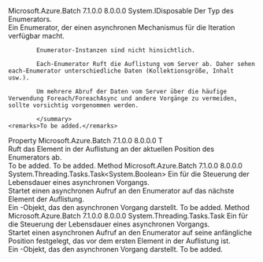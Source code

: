 <Type Name="IPagedEnumerator&lt;T&gt;" FullName="Microsoft.Azure.Batch.IPagedEnumerator&lt;T&gt;">
  <TypeSignature Language="C#" Value="public interface IPagedEnumerator&lt;T&gt; : IDisposable" />
  <TypeSignature Language="ILAsm" Value=".class public interface auto ansi abstract IPagedEnumerator`1&lt;T&gt; implements class System.IDisposable" />
  <TypeSignature Language="DocId" Value="T:Microsoft.Azure.Batch.IPagedEnumerator`1" />
  <TypeSignature Language="VB.NET" Value="Public Interface IPagedEnumerator(Of T)&#xA;Implements IDisposable" />
  <TypeSignature Language="F#" Value="type IPagedEnumerator&lt;'T&gt; = interface&#xA;    interface IDisposable" />
  <AssemblyInfo>
    <AssemblyName>Microsoft.Azure.Batch</AssemblyName>
    <AssemblyVersion>7.1.0.0</AssemblyVersion>
    <AssemblyVersion>8.0.0.0</AssemblyVersion>
  </AssemblyInfo>
  <TypeParameters>
    <TypeParameter Name="T" />
  </TypeParameters>
  <Interfaces>
    <Interface>
      <InterfaceName>System.IDisposable</InterfaceName>
    </Interface>
  </Interfaces>
  <Docs>
    <typeparam name="T">Der Typ des Enumerators.</typeparam>
    <summary>
            Ein Enumerator, der einen asynchronen Mechanismus für die Iteration verfügbar macht.
            
            Enumerator-Instanzen sind nicht hinsichtlich.
            
            Each-Enumerator Ruft die Auflistung vom Server ab. Daher sehen each-Enumerator unterschiedliche Daten (Kollektionsgröße, Inhalt usw.).
            
            Um mehrere Abruf der Daten vom Server über die häufige Verwendung Foreach/ForeachAsync und andere Vorgänge zu vermeiden, sollte vorsichtig vorgenommen werden.
            
            </summary>
    <remarks>To be added.</remarks>
  </Docs>
  <Members>
    <Member MemberName="Current">
      <MemberSignature Language="C#" Value="public T Current { get; }" />
      <MemberSignature Language="ILAsm" Value=".property instance !T Current" />
      <MemberSignature Language="DocId" Value="P:Microsoft.Azure.Batch.IPagedEnumerator`1.Current" />
      <MemberSignature Language="VB.NET" Value="Public ReadOnly Property Current As T" />
      <MemberSignature Language="F#" Value="member this.Current : 'T" Usage="Microsoft.Azure.Batch.IPagedEnumerator&lt;'T&gt;.Current" />
      <MemberType>Property</MemberType>
      <AssemblyInfo>
        <AssemblyName>Microsoft.Azure.Batch</AssemblyName>
        <AssemblyVersion>7.1.0.0</AssemblyVersion>
        <AssemblyVersion>8.0.0.0</AssemblyVersion>
      </AssemblyInfo>
      <ReturnValue>
        <ReturnType>T</ReturnType>
      </ReturnValue>
      <Docs>
        <summary>
            Ruft das Element in der Auflistung an der aktuellen Position des Enumerators ab.
            </summary>
        <value>To be added.</value>
        <remarks>To be added.</remarks>
      </Docs>
    </Member>
    <Member MemberName="MoveNextAsync">
      <MemberSignature Language="C#" Value="public System.Threading.Tasks.Task&lt;bool&gt; MoveNextAsync (System.Threading.CancellationToken cancellationToken = null);" />
      <MemberSignature Language="ILAsm" Value=".method public hidebysig newslot virtual instance class System.Threading.Tasks.Task`1&lt;bool&gt; MoveNextAsync(valuetype System.Threading.CancellationToken cancellationToken) cil managed" />
      <MemberSignature Language="DocId" Value="M:Microsoft.Azure.Batch.IPagedEnumerator`1.MoveNextAsync(System.Threading.CancellationToken)" />
      <MemberSignature Language="F#" Value="abstract member MoveNextAsync : System.Threading.CancellationToken -&gt; System.Threading.Tasks.Task&lt;bool&gt;" Usage="iPagedEnumerator.MoveNextAsync cancellationToken" />
      <MemberType>Method</MemberType>
      <AssemblyInfo>
        <AssemblyName>Microsoft.Azure.Batch</AssemblyName>
        <AssemblyVersion>7.1.0.0</AssemblyVersion>
        <AssemblyVersion>8.0.0.0</AssemblyVersion>
      </AssemblyInfo>
      <ReturnValue>
        <ReturnType>System.Threading.Tasks.Task&lt;System.Boolean&gt;</ReturnType>
      </ReturnValue>
      <Parameters>
        <Parameter Name="cancellationToken" Type="System.Threading.CancellationToken" />
      </Parameters>
      <Docs>
        <param name="cancellationToken">Ein <see cref="T:System.Threading.CancellationToken" /> für die Steuerung der Lebensdauer eines asynchronen Vorgangs.</param>
        <summary>
            Startet einen asynchronen Aufruf an den Enumerator auf das nächste Element der Auflistung.
            </summary>
        <returns>Ein <see cref="T:System.Threading.Tasks.Task" />-Objekt, das den asynchronen Vorgang darstellt.</returns>
        <remarks>To be added.</remarks>
      </Docs>
    </Member>
    <Member MemberName="ResetAsync">
      <MemberSignature Language="C#" Value="public System.Threading.Tasks.Task ResetAsync (System.Threading.CancellationToken cancellationToken = null);" />
      <MemberSignature Language="ILAsm" Value=".method public hidebysig newslot virtual instance class System.Threading.Tasks.Task ResetAsync(valuetype System.Threading.CancellationToken cancellationToken) cil managed" />
      <MemberSignature Language="DocId" Value="M:Microsoft.Azure.Batch.IPagedEnumerator`1.ResetAsync(System.Threading.CancellationToken)" />
      <MemberSignature Language="F#" Value="abstract member ResetAsync : System.Threading.CancellationToken -&gt; System.Threading.Tasks.Task" Usage="iPagedEnumerator.ResetAsync cancellationToken" />
      <MemberType>Method</MemberType>
      <AssemblyInfo>
        <AssemblyName>Microsoft.Azure.Batch</AssemblyName>
        <AssemblyVersion>7.1.0.0</AssemblyVersion>
        <AssemblyVersion>8.0.0.0</AssemblyVersion>
      </AssemblyInfo>
      <ReturnValue>
        <ReturnType>System.Threading.Tasks.Task</ReturnType>
      </ReturnValue>
      <Parameters>
        <Parameter Name="cancellationToken" Type="System.Threading.CancellationToken" />
      </Parameters>
      <Docs>
        <param name="cancellationToken">Ein <see cref="T:System.Threading.CancellationToken" /> für die Steuerung der Lebensdauer eines asynchronen Vorgangs.</param>
        <summary>
            Startet einen asynchronen Aufruf an den Enumerator auf seine anfängliche Position festgelegt, das vor dem ersten Element in der Auflistung ist.
            </summary>
        <returns>Ein <see cref="T:System.Threading.Tasks.Task" />-Objekt, das den asynchronen Vorgang darstellt.</returns>
        <remarks>To be added.</remarks>
      </Docs>
    </Member>
  </Members>
</Type>